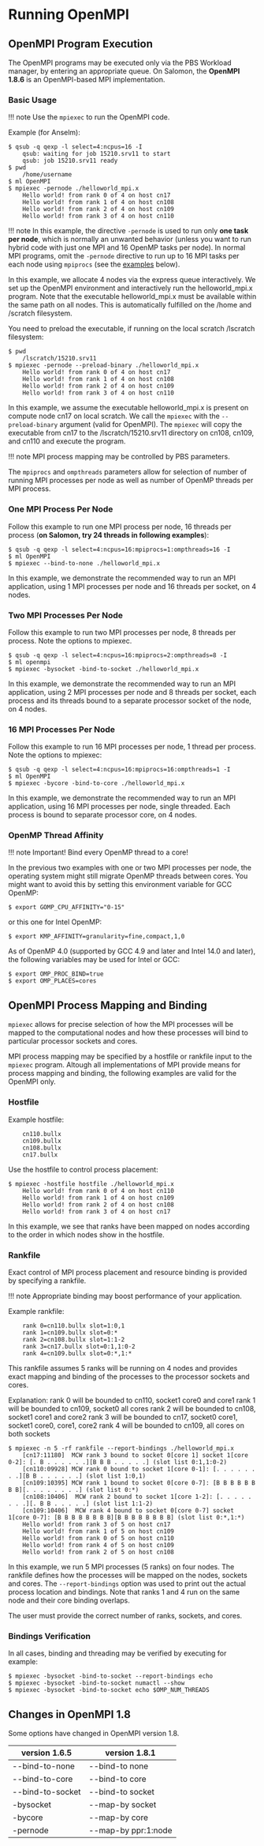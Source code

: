 # Running OpenMPI

## OpenMPI Program Execution

The OpenMPI programs may be executed only via the PBS Workload manager, by entering an appropriate queue. On Salomon, the **OpenMPI 1.8.6** is an OpenMPI-based MPI implementation.

### Basic Usage

!!! note
    Use the `mpiexec` to run the OpenMPI code.

Example (for Anselm):

```console
$ qsub -q qexp -l select=4:ncpus=16 -I
    qsub: waiting for job 15210.srv11 to start
    qsub: job 15210.srv11 ready
$ pwd
    /home/username
$ ml OpenMPI
$ mpiexec -pernode ./helloworld_mpi.x
    Hello world! from rank 0 of 4 on host cn17
    Hello world! from rank 1 of 4 on host cn108
    Hello world! from rank 2 of 4 on host cn109
    Hello world! from rank 3 of 4 on host cn110
```

!!! note
    In this example, the directive `-pernode` is used to run only **one task per node**, which is normally an unwanted behavior (unless you want to run hybrid code with just one MPI and 16 OpenMP tasks per node). In normal MPI programs, omit the `-pernode` directive to run up to 16 MPI tasks per each node using `mpiprocs` (see the [examples][1] below).

In this example, we allocate 4 nodes via the express queue interactively. We set up the OpenMPI environment and interactively run the helloworld_mpi.x program. Note that the executable helloworld_mpi.x must be available within the same path on all nodes. This is automatically fulfilled on the /home and /scratch filesystem.

You need to preload the executable, if running on the local scratch /lscratch filesystem:

```console
$ pwd
    /lscratch/15210.srv11
$ mpiexec -pernode --preload-binary ./helloworld_mpi.x
    Hello world! from rank 0 of 4 on host cn17
    Hello world! from rank 1 of 4 on host cn108
    Hello world! from rank 2 of 4 on host cn109
    Hello world! from rank 3 of 4 on host cn110
```

In this example, we assume the executable helloworld_mpi.x is present on compute node cn17 on local scratch. We call the `mpiexec` with the `--preload-binary` argument (valid for OpenMPI). The `mpiexec` will copy the executable from cn17 to the /lscratch/15210.srv11 directory on cn108, cn109, and cn110 and execute the program.

!!! note
    MPI process mapping may be controlled by PBS parameters.

The `mpiprocs` and `ompthreads` parameters allow for selection of number of running MPI processes per node as well as number of OpenMP threads per MPI process.

### One MPI Process Per Node

Follow this example to run one MPI process per node, 16 threads per process (**on Salomon, try 24 threads in following examples**):

```console
$ qsub -q qexp -l select=4:ncpus=16:mpiprocs=1:ompthreads=16 -I
$ ml OpenMPI
$ mpiexec --bind-to-none ./helloworld_mpi.x
```

In this example, we demonstrate the recommended way to run an MPI application, using 1 MPI processes per node and 16 threads per socket, on 4 nodes.

### Two MPI Processes Per Node

Follow this example to run two MPI processes per node, 8 threads per process. Note the options to mpiexec.

```console
$ qsub -q qexp -l select=4:ncpus=16:mpiprocs=2:ompthreads=8 -I
$ ml openmpi
$ mpiexec -bysocket -bind-to-socket ./helloworld_mpi.x
```

In this example, we demonstrate the recommended way to run an MPI application, using 2 MPI processes per node and 8 threads per socket, each process and its threads bound to a separate processor socket of the node, on 4 nodes.

### 16 MPI Processes Per Node

Follow this example to run 16 MPI processes per node, 1 thread per process. Note the options to mpiexec:

```console
$ qsub -q qexp -l select=4:ncpus=16:mpiprocs=16:ompthreads=1 -I
$ ml OpenMPI
$ mpiexec -bycore -bind-to-core ./helloworld_mpi.x
```

In this example, we demonstrate the recommended way to run an MPI application, using 16 MPI processes per node, single threaded. Each process is bound to separate processor core, on 4 nodes.

### OpenMP Thread Affinity

!!! note
    Important!  Bind every OpenMP thread to a core!

In the previous two examples with one or two MPI processes per node, the operating system might still migrate OpenMP threads between cores. You might want to avoid this by setting this environment variable for GCC OpenMP:

```console
$ export GOMP_CPU_AFFINITY="0-15"
```

or this one for Intel OpenMP:

```console
$ export KMP_AFFINITY=granularity=fine,compact,1,0
```

As of OpenMP 4.0 (supported by GCC 4.9 and later and Intel 14.0 and later), the following variables may be used for Intel or GCC:

```console
$ export OMP_PROC_BIND=true
$ export OMP_PLACES=cores
```

## OpenMPI Process Mapping and Binding

`mpiexec` allows for precise selection of how the MPI processes will be mapped to the computational nodes and how these processes will bind to particular processor sockets and cores.

MPI process mapping may be specified by a hostfile or rankfile input to the `mpiexec` program. Altough all implementations of MPI provide means for process mapping and binding, the following examples are valid for the OpenMPI only.

### Hostfile

Example hostfile:

```console
    cn110.bullx
    cn109.bullx
    cn108.bullx
    cn17.bullx
```

Use the hostfile to control process placement:

```console
$ mpiexec -hostfile hostfile ./helloworld_mpi.x
    Hello world! from rank 0 of 4 on host cn110
    Hello world! from rank 1 of 4 on host cn109
    Hello world! from rank 2 of 4 on host cn108
    Hello world! from rank 3 of 4 on host cn17
```

In this example, we see that ranks have been mapped on nodes according to the order in which nodes show in the hostfile.

### Rankfile

Exact control of MPI process placement and resource binding is provided by specifying a rankfile.

!!! note
    Appropriate binding may boost performance of your application.

Example rankfile:

```console
    rank 0=cn110.bullx slot=1:0,1
    rank 1=cn109.bullx slot=0:*
    rank 2=cn108.bullx slot=1:1-2
    rank 3=cn17.bullx slot=0:1,1:0-2
    rank 4=cn109.bullx slot=0:*,1:*
```

This rankfile assumes 5 ranks will be running on 4 nodes and provides exact mapping and binding of the processes to the processor sockets and cores.

Explanation:
rank 0 will be bounded to cn110, socket1 core0 and core1
rank 1 will be bounded to cn109, socket0 all cores
rank 2 will be bounded to cn108, socket1 core1 and core2
rank 3 will be bounded to cn17, socket0 core1, socket1 core0, core1, core2
rank 4 will be bounded to cn109, all cores on both sockets

```console
$ mpiexec -n 5 -rf rankfile --report-bindings ./helloworld_mpi.x
    [cn17:11180]  MCW rank 3 bound to socket 0[core 1] socket 1[core 0-2]: [. B . . . . . .][B B B . . . . .] (slot list 0:1,1:0-2)
    [cn110:09928] MCW rank 0 bound to socket 1[core 0-1]: [. . . . . . . .][B B . . . . . .] (slot list 1:0,1)
    [cn109:10395] MCW rank 1 bound to socket 0[core 0-7]: [B B B B B B B B][. . . . . . . .] (slot list 0:*)
    [cn108:10406]  MCW rank 2 bound to socket 1[core 1-2]: [. . . . . . . .][. B B . . . . .] (slot list 1:1-2)
    [cn109:10406]  MCW rank 4 bound to socket 0[core 0-7] socket 1[core 0-7]: [B B B B B B B B][B B B B B B B B] (slot list 0:*,1:*)
    Hello world! from rank 3 of 5 on host cn17
    Hello world! from rank 1 of 5 on host cn109
    Hello world! from rank 0 of 5 on host cn110
    Hello world! from rank 4 of 5 on host cn109
    Hello world! from rank 2 of 5 on host cn108
```

In this example, we run 5 MPI processes (5 ranks) on four nodes. The rankfile defines how the processes will be mapped on the nodes, sockets and cores. The `--report-bindings` option was used to print out the actual process location and bindings. Note that ranks 1 and 4 run on the same node and their core binding overlaps.

The user must provide the correct number of ranks, sockets, and cores.

### Bindings Verification

In all cases, binding and threading may be verified by executing for example:

```console
$ mpiexec -bysocket -bind-to-socket --report-bindings echo
$ mpiexec -bysocket -bind-to-socket numactl --show
$ mpiexec -bysocket -bind-to-socket echo $OMP_NUM_THREADS
```

## Changes in OpenMPI 1.8

Some options have changed in OpenMPI version 1.8.

| version 1.6.5    | version 1.8.1       |
| ---------------- | ------------------- |
| --bind-to-none   | --bind-to none      |
| --bind-to-core   | --bind-to core      |
| --bind-to-socket | --bind-to socket    |
| -bysocket        | --map-by socket     |
| -bycore          | --map-by core       |
| -pernode         | --map-by ppr:1:node |

[1]: #one-mpi-process-per-node